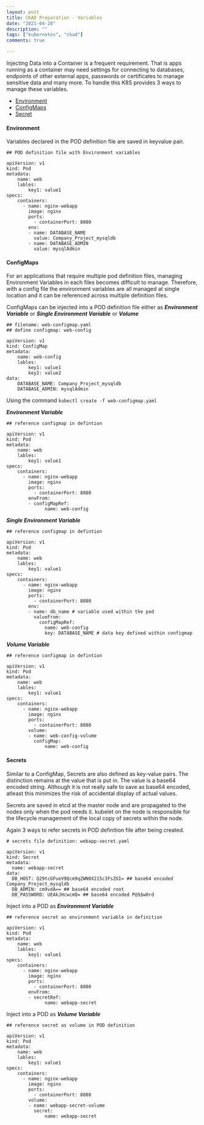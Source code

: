 ```yaml
---
layout: post
title: CKAD Preparation - Variables
date: "2021-04-20"
description: ""
tags: ["kubernetes", "ckad"]
comments: true

---
```

<!-- Post Content -->

Injecting Data into a Container is a frequent requirement. That is apps running as a container may need settings for connecting to databases, endpoints of other external apps, passwords or certificates to manage sensitive data and many more. To handle this K8S provides 3 ways to manage these variables. 

* [Environment](/Environment)
* [ConfigMaps](/ConfigMaps)
* [Secret](/Secrets)

#### Environment

Variables declared in the POD definition file are saved in keyvalue pair.

```
## POD definition file with Environment variables

apiVersion: v1
kind: Pod
metadata:
    name: web
    lables:
        key1: value1
specs:
    containers:
      - name: nginx-webapp
        image: nginx
        ports:
          - containerPort: 8080
        env:
        - name: DATABASE_NAME
          value: Company_Project_mysqldb
        - name: DATABASE_ADMIN
          value: mysqlAdmin
```

#### ConfigMaps

For an applications that require multiple pod definition files, managing Environment Variables in each files becomes difficult to manage. Therefore, with a config file the environment variables are all managed at single location and it can be referenced across multiple definition files.

ConfigMaps can be injected into a POD definition file either as ***Environment Variable*** or ***Single Environment Variable*** or ***Volume***

```
## filename: web-configmap.yaml
## define configmap: web-config

apiVersion: v1
kind: ConfigMap
metadata:
    name: web-config
    lables:
        key1: value1
        key2: value2
data:
    DATABASE_NAME: Company_Project_mysqldb
    DATABASE_ADMIN: mysqlAdmin
```

Using the command `kubectl create -f web-configmap.yaml`

***Environment Variable***

```
## reference configmap in defintion

apiVersion: v1
kind: Pod
metadata:
    name: web
    lables:
        key1: value1
specs:
    containers:
      - name: nginx-webapp
        image: nginx
        ports:
          - containerPort: 8080
        envFrom:
        - configMapRef: 
              name: web-config
``` 

***Single Environment Variable***

```
## reference configmap in defintion

apiVersion: v1
kind: Pod
metadata:
    name: web
    lables:
        key1: value1
specs:
    containers:
      - name: nginx-webapp
        image: nginx
        ports:
          - containerPort: 8080
        env:
        - name: db_name # variable used within the pod
          valueFrom:
            configMapRef:
              name: web-config
              key: DATABASE_NAME # data key defined within configmap
``` 

***Volume Variable***

```
## reference configmap in defintion

apiVersion: v1
kind: Pod
metadata:
    name: web
    lables:
        key1: value1
specs:
    containers:
      - name: nginx-webapp
        image: nginx
        ports:
          - containerPort: 8080
        volume:
        - name: web-config-volume
          configMap:
              name: web-config
``` 

#### Secrets

Similar to a ConfigMap, Secrets are also defined as key-value pairs. The distinction remains at the value that is put in. The value is a base64 encoded string. Although it is not really safe to save as base64 encoded, atleast this minimizes the risk of accidental display of actual values. 

Secrets are saved in etcd at the master node and are propagated to the nodes only when the pod needs it. kubelet on the node is responsible for the lifecycle management of the local copy of secrets within the node.

Again 3 ways to refer secrets in POD definition file after being created. 

```
# secrets file definition: webapp-secret.yaml

apiVersion: v1
kind: Secret
metadata:
  name: webapp-secret
data:
  DB_HOST: Q29tcGFueV9Qcm9qZWN0X215c3FsZGI= ## base64 encoded Company_Project_mysqldb
  DB_ADMIN: cm9vdA== ## base64 encoded root
  DB_PASSWORD: UEAkJHcwcmQ= ## base64 encoded P@$$w0rd
```


Inject into a POD as ***Environment Variable***

```
## reference secret as environment variable in definition

apiVersion: v1
kind: Pod
metadata:
    name: web
    lables:
        key1: value1
specs:
    containers:
      - name: nginx-webapp
        image: nginx
        ports:
          - containerPort: 8080
        envFrom:
        - secretRef: 
              name: webapp-secret
``` 

Inject into a POD as ***Volume Variable***

```
## reference secret as volume in POD definition

apiVersion: v1
kind: Pod
metadata:
    name: web
    lables:
        key1: value1
specs:
    containers:
      - name: nginx-webapp
        image: nginx
        ports:
          - containerPort: 8080
        volume:
        - name: webapp-secret-volume
          secret:
              name: webapp-secret
``` 
